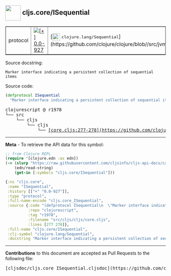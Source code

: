 ## <img width="48px" valign="middle" src="http://i.imgur.com/Hi20huC.png"> cljs.core/ISequential

 <table border="1">
<tr>

<td>protocol</td>
<td><a href="https://github.com/cljsinfo/cljs-api-docs/tree/0.0-927"><img valign="middle" alt="[+] 0.0-927" src="https://img.shields.io/badge/+-0.0--927-lightgrey.svg"></a> </td>
<td>
[<img height="24px" valign="middle" src="http://i.imgur.com/1GjPKvB.png"> <samp>clojure.lang/Sequential</samp>](https://github.com/clojure/clojure/blob//src/jvm/clojure/lang/Sequential.java)
</td>
</tr>
</table>





Source docstring:

```
Marker interface indicating a persistent collection of sequential items
```

Source code:

```clj
(defprotocol ISequential
  "Marker interface indicating a persistent collection of sequential items")
```

 <pre>
clojurescript @ r1978
└── src
    └── cljs
        └── cljs
            └── <ins>[core.cljs:277-278](https://github.com/clojure/clojurescript/blob/r1978/src/cljs/cljs/core.cljs#L277-L278)</ins>
</pre>


---

__Meta__ - To retrieve the API data for this symbol:

```clj
;; from Clojure REPL
(require '[clojure.edn :as edn])
(-> (slurp "https://raw.githubusercontent.com/cljsinfo/cljs-api-docs/catalog/cljs-api.edn")
    (edn/read-string)
    (get-in [:symbols "cljs.core/ISequential"]))
```

```clj
{:ns "cljs.core",
 :name "ISequential",
 :history [["+" "0.0-927"]],
 :type "protocol",
 :full-name-encode "cljs.core_ISequential",
 :source {:code "(defprotocol ISequential\n  \"Marker interface indicating a persistent collection of sequential items\")",
          :repo "clojurescript",
          :tag "r1978",
          :filename "src/cljs/cljs/core.cljs",
          :lines [277 278]},
 :full-name "cljs.core/ISequential",
 :clj-symbol "clojure.lang/Sequential",
 :docstring "Marker interface indicating a persistent collection of sequential items"}

```

---

__Contributions__ to this document are accepted as Pull Requests to the following file:

 <pre>
[cljsdoc/cljs.core_ISequential.cljsdoc](https://github.com/cljsinfo/cljs-api-docs/blob/master/cljsdoc/cljs.core_ISequential.cljsdoc)
</pre>

